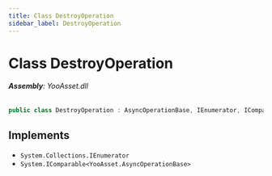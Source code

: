 ```yaml
---
title: Class DestroyOperation
sidebar_label: DestroyOperation
---
```

# Class DestroyOperation


###### **Assembly**: YooAsset.dll

```csharp title="Declaration"
public class DestroyOperation : AsyncOperationBase, IEnumerator, IComparable<AsyncOperationBase>
```

## Implements

* `System.Collections.IEnumerator`
* `System.IComparable<YooAsset.AsyncOperationBase>`
